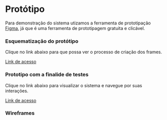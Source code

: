 
# Protótipo

Para demonstração do sistema utizamos a ferramenta de prototipação [Figma](https://www.figma.com/files/recent?fuid=949416797562294681), já que é uma ferramenta de prototipagem gratuita e clicável. 

### Esquematização do protótipo 
Clique no link abaixo para que possa ver o processo de criação dos frames. 

[Link de acesso](https://www.figma.com/file/Xc3ohIyWmEBqT58cfnHowK/UX?node-id=0%3A1)

### Prototipo com a finalide de testes 
Clique no link abaixo para visualizar o sistema e navegue por suas interações. 

[Link de acesso](https://www.figma.com/proto/Xc3ohIyWmEBqT58cfnHowK/UX---Projeto-Final?node-id=11%3A4&scaling=scale-down&page-id=0%3A1&starting-point-node-id=11%3A4)

### Wireframes



